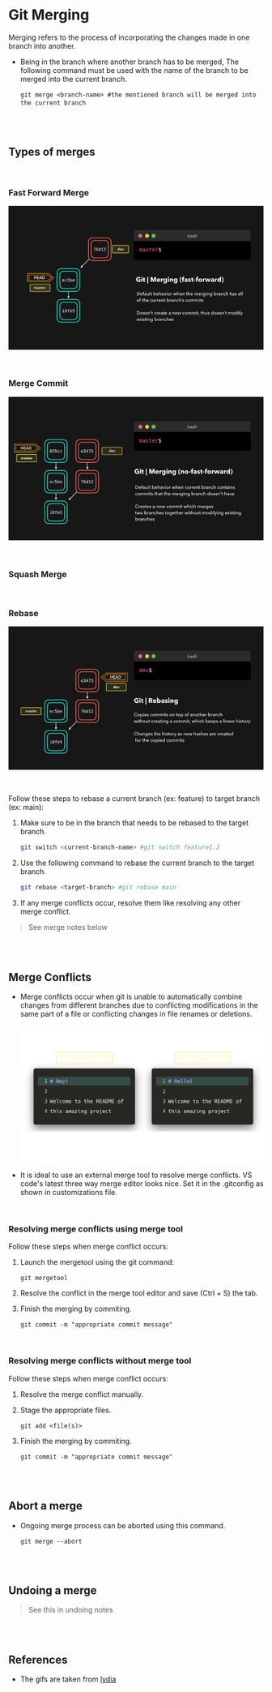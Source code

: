 # Git Merging

Merging refers to the process of incorporating the changes made in one branch into another.

- Being in the branch where another branch has to be merged, The following command must be used with the name of the branch to be merged into the current branch.

  ```
  git merge <branch-name> #the mentioned branch will be merged into the current branch
  ```

<br>
<br>

## Types of merges

<br>

### Fast Forward Merge

![ff](./_assets/ff.gif)

<br>

### Merge Commit

![noff](./_assets/noff.gif)

<br>

### Squash Merge

<br>

### Rebase

![noff](./_assets/rebase.gif)

<br>

Follow these steps to rebase a current branch (ex: feature) to target branch (ex: main):

1. Make sure to be in the branch that needs to be rebased to the target branch.

   ```bash
   git switch <current-branch-name> #git switch feature1.2
   ```

1. Use the following command to rebase the current branch to the target branch.

   ```bash
   git rebase <target-branch> #git rebase main
   ```

1. If any merge conflicts occur, resolve them like resolving any other merge conflict.

> See merge notes below

<br>
<br>

## Merge Conflicts

- Merge conflicts occur when git is unable to automatically combine changes from different branches due to conflicting modifications in the same part of a file or conflicting changes in file renames or deletions.

  ![mergeconf](./_assets/mergeconfict.png)

- It is ideal to use an external merge tool to resolve merge conflicts. VS code's latest three way merge editor looks nice. Set it in the .gitconfig as shown in customizations file.

<br>

### Resolving merge conflicts using merge tool

Follow these steps when merge conflict occurs:

1. Launch the mergetool using the git command:

   ```
   git mergetool
   ```

2. Resolve the conflict in the merge tool editor and save (Ctrl + S) the tab.
3. Finish the merging by commiting.
   ```
   git commit -m "appropriate commit message"
   ```

<br>

### Resolving merge conflicts without merge tool

Follow these steps when merge conflict occurs:

1. Resolve the merge conflict manually.
1. Stage the appropriate files.
   ```
   git add <file(s)>
   ```
1. Finish the merging by commiting.

   ```
   git commit -m "appropriate commit message"
   ```

<br>
<br>

## Abort a merge

- Ongoing merge process can be aborted using this command.
  ```
  git merge --abort
  ```

<br>
<br>

## Undoing a merge

> See this in undoing notes

<br>
<br>

## References

- The gifs are taken from [lydia](https://dev.to/lydiahallie/cs-visualized-useful-git-commands-37p1)
